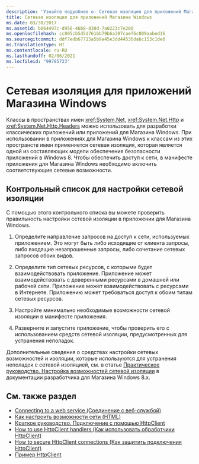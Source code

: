 ```yaml
---
description: 'Узнайте подробнее о: Сетевая изоляция для приложений Магазина Windows'
title: Сетевая изоляция для приложений Магазина Windows
ms.date: 03/30/2017
ms.assetid: b064497c-d956-46b8-838d-7a0223c7e200
ms.openlocfilehash: cc805cb5d5d761bb79b6a307caef6c809aabed16
ms.sourcegitcommit: ddf7edb67715a5b9a45e3dd44536dabc153c1de0
ms.translationtype: HT
ms.contentlocale: ru-RU
ms.lasthandoff: 02/06/2021
ms.locfileid: "99785723"
---
```

# <a name="network-isolation-for-windows-store-apps"></a>Сетевая изоляция для приложений Магазина Windows

Классы в пространствах имен <xref:System.Net>, <xref:System.Net.Http> и <xref:System.Net.Http.Headers> можно использовать для разработки классических приложений или приложений для Магазина Windows. При использовании в приложениях для Магазина Windows к классам из этих пространств имен применяется сетевая изоляция, которая является одной из составляющих модели обеспечения безопасности приложений в Windows 8. Чтобы обеспечить доступ к сети, в манифесте приложения для Магазина Windows необходимо включить соответствующие сетевые возможности.  
  
## <a name="checklist-for-network-isolation"></a>Контрольный список для настройки сетевой изоляции  

С помощью этого контрольного списка вы можете проверить правильность настройки сетевой изоляции в приложении для Магазина Windows.  
  
1. Определите направление запросов на доступ к сети, используемых приложением. Это могут быть либо исходящие от клиента запросы, либо входящие незапрошенные запросы, либо сочетание сетевых запросов обоих видов.  
  
2. Определите тип сетевых ресурсов, с которыми будет взаимодействовать приложение. Приложение может взаимодействовать с доверенными ресурсами в домашней или рабочей сети. Приложение может взаимодействовать с ресурсами в Интернете. Приложению может требоваться доступ к обоим типам сетевых ресурсов.  
  
3. Настройте минимально необходимые возможности сетевой изоляции в манифесте приложения.  
  
4. Разверните и запустите приложение, чтобы проверить его с использованием средств сетевой изоляции, предусмотренных для устранения неполадок.  
  
Дополнительные сведения о средствах настройки сетевых возможностей и изоляции, которые используются для устранения неполадок с сетевой изоляцией, см. в статье [Практическое руководство. Настройка возможностей сетевой изоляции](/previous-versions/windows/apps/hh770532(v=win.10)) в документации разработчика для Магазина Windows 8.x.
  
## <a name="see-also"></a>См. также раздел

- [Connecting to a web service (Соединение с веб-службой)](/previous-versions/windows/apps/hh761504(v=win.10))
- [Как настроить возможности сети (HTML)](/previous-versions/windows/apps/hh770532(v=win.10))
- [Краткое руководство. Подключение с помощью HttpClient](/previous-versions/windows/apps/hh781239(v=win.10))
- [How to use HttpClient handlers (Как использовать обработчики HttpClient)](/previous-versions/windows/apps/hh781241(v=win.10))
- [How to secure HttpClient connections (Как защитить подключения HttpClient)](/previous-versions/windows/apps/hh781240(v=win.10))
- [Пример HttpClient](https://code.msdn.microsoft.com/windowsapps/HttpClient-sample-55700664)
